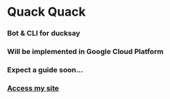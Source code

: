 # Quack Quack
### Bot & CLI for ducksay
### Will be implemented in Google Cloud Platform
### Expect a guide soon...

### [Access my site](https://www.opato.top/)